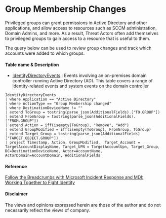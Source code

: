 # Group Membership Changes
Privileged groups can grant permissions in Active Directory and other applications, and allow access to resources such as SCCM administration, Domain Admins, and more. 
As a result, Threat Actors often add themselves to privileged groups to gain access to a resource that is useful to them.

The query below can be used to review group changes and track which accounts were added to which groups.

#### Table name & Description
- [IdentityDirectoryEvents](https://learn.microsoft.com/en-us/microsoft-365/security/defender/advanced-hunting-identitydirectoryevents-table?view=o365-worldwide) : Events involving an on-premises domain controller running Active Directory (AD). This table covers a range of identity-related events and system events on the domain controller

```kusto
IdentityDirectoryEvents
| where Application == "Active Directory"
| where ActionType == "Group Membership changed"
| where DestinationDeviceName != "" 
| extend ToGroup = tostring(parse_json(AdditionalFields).["TO.GROUP"]) 
| extend FromGroup = tostring(parse_json(AdditionalFields).["FROM.GROUP"])
| extend Action = iff(isempty(ToGroup), "Remove", "Add")
| extend GroupModified = iff(isempty(ToGroup), FromGroup, ToGroup) 
| extend Target_Group = tostring(parse_json(AdditionalFields)["TARGET_OBJECT.GROUP"])
| project Timestamp, Action, GroupModified,  Target_Account = TargetAccountDisplayName, Target_UPN = TargetAccountUpn, Target_Group,  DC=DestinationDeviceName, Actor=AccountName, ActorDomain=AccountDomain, AdditionalFields
```

#### Reference
[Follow the Breadcrumbs with Microsoft Incident Response and MDI: Working Together to Fight Identity](https://techcommunity.microsoft.com/t5/microsoft-security-experts-blog/follow-the-breadcrumbs-with-microsoft-incident-response-and-mdi/ba-p/4089623)

#### Disclaimer
The views and opinions expressed herein are those of the author and do not necessarily reflect the views of company.
